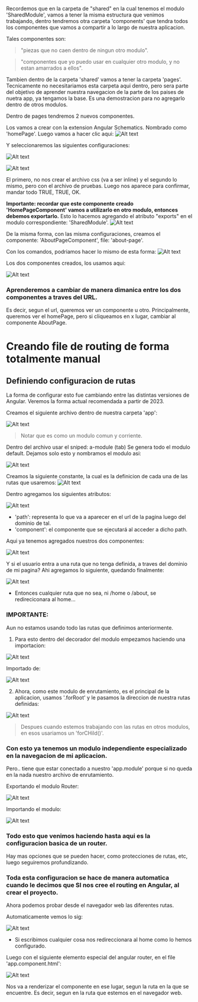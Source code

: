 Recordemos que en la carpeta de "shared" en la cual tenemos el modulo 'SharedModule', vamos a tener la misma estructura que venimos trabajando, dentro tendremos otra carpeta 'components' que tendra todos los componentes que vamos a compartir a lo largo de nuestra aplicacion. 

Tales componentes son:
> "piezas que no caen dentro de ningun otro modulo". 

>"componentes que yo puedo usar en cualquier otro modulo, y no estan amarrados a ellos".

Tambien dentro de la carpeta 'shared' vamos a tener la carpeta 'pages'. Tecnicamente no necesitariamos esta carpeta aqui dentro, pero sera parte del objetivo de aprender nuestra navegacion de la parte de los paises de nuetra app, ya tengamos la base. Es una demostracion para no agregarlo dentro de otros modulos.

Dentro de pages tendremos 2 nuevos componentes.

Los vamos a crear con la extension Angular Schematics. Nombrado como 'homePage'. Luego vamos a hacer clic aqui:
![Alt text](02-imgs-routerModule-paginasSPA/image.png)

Y seleccionaremos las siguientes configuraciones:

![Alt text](02-imgs-routerModule-paginasSPA/image-1.png)

![Alt text](02-imgs-routerModule-paginasSPA/image-2.png)

El primero, no nos crear el archivo css (va a ser inline) y el segundo lo mismo, pero con el archivo de pruebas.
Luego nos aparece para confirmar, mandar todo TRUE, TRUE, OK.

**Importante: recordar que este componente creado 'HomePageComponent' vamos a utilizarlo en otro modulo, entonces debemos exportarlo.**
Esto lo hacemos agregando el atributo "exports" en el modulo correspondiente: 'SharedModule'.
![Alt text](02-imgs-routerModule-paginasSPA/image-3.png)

De la misma forma, con las misma configuraciones, creamos el componente: 'AboutPageComponent', file: 'about-page'.

Con los comandos, podriamos hacer lo mismo de esta forma:
![Alt text](02-imgs-routerModule-paginasSPA/image-4.png)

Los dos componentes creados, los usamos aqui:

![Alt text](02-imgs-routerModule-paginasSPA/image-5.png)

### Aprenderemos a cambiar de manera dimanica entre los dos componentes a traves del URL.

Es decir, segun el url, queremos ver un componente u otro. Principalmente, queremos ver el homePage, pero si cliqueamos en x lugar, cambiar al componente AboutPage.
<br>

# Creando file de routing de forma totalmente manual
## Definiendo configuracion de rutas 
La forma de configurar esto fue cambiando entre las distintas versiones de Angular. Veremos la forma actual recomendada a partir de 2023.

Creamos el siguiente archivo dentro de nuestra carpeta 'app':

![Alt text](02-imgs-routerModule-paginasSPA/image-6.png)

> Notar que es como un modulo comun y corriente.

Dentro del archivo usar el sniped: a-module (tab)
Se genera todo el modulo default. Dejamos solo esto y nombramos el modulo asi:

![Alt text](02-imgs-routerModule-paginasSPA/image-7.png)

Creamos la siguiente constante, la cual es la definicion de cada una de las rutas que usaremos:
![Alt text](02-imgs-routerModule-paginasSPA/image-8.png)

Dentro agregamos los siguientes atributos:

![Alt text](02-imgs-routerModule-paginasSPA/image-9.png)
- 'path': representa lo que va a aparecer en el url de la pagina luego del dominio de tal.
- 'component': el componente que se ejecutará al acceder a dicho path.

Aqui ya tenemos agregados nuestros dos componentes:

![Alt text](02-imgs-routerModule-paginasSPA/image-10.png)

Y si el usuario entra a una ruta que no tenga definida, a traves del dominio de mi pagina?
Ahi agregamos lo siguiente, quedando finalmente:

![Alt text](02-imgs-routerModule-paginasSPA/image-11.png)
- Entonces cualquier ruta que no sea, ni /home o /about, se redireciconara al home...

### IMPORTANTE:
Aun no estamos usando todo las rutas que definimos anteriormente.
1. Para esto dentro del decorador del modulo empezamos haciendo una importacion:

![Alt text](02-imgs-routerModule-paginasSPA/image-12.png)


Importado de:

![Alt text](02-imgs-routerModule-paginasSPA/image-13.png)


2. Ahora, como este modulo de enrutamiento, es el principal de la aplicacion, usamos '.forRoot' y le pasamos la direccion de nuestra rutas definidas:

![Alt text](02-imgs-routerModule-paginasSPA/image-14.png)


> Despues cuando estemos trabajando con las rutas en otros modulos, en esos usariamos un 'forCHild()'.

### Con esto ya tenemos un modulo independiente especializado en la navegacion de mi aplicacion.
Pero.. tiene que estar conectado a nuestro 'app.module' porque si no queda en la nada nuestro archivo de enrutamiento.


Exportando el modulo Router:

![Alt text](02-imgs-routerModule-paginasSPA/image-15.png)

Importando el modulo:

![Alt text](02-imgs-routerModule-paginasSPA/image-16.png)


### Todo esto que venimos haciendo hasta aqui es la configuracion basica de un router.
Hay mas opciones que se pueden hacer, como protecciones de rutas, etc, luego seguiremos profundizando.

### Toda esta configuracion se hace de manera automatica cuando le decimos que SI nos cree el routing en Angular, al crear el proyecto.

Ahora podemos probar desde el navegador web las diferentes rutas.

Automaticamente vemos lo sig:

![Alt text](02-imgs-routerModule-paginasSPA/image-17.png)

- Si escribimos cualquier cosa nos redireccionara al home como lo hemos configurado.


Luego con el siguiente elemento especial del angular router, en el file 'app.component.html': 

![Alt text](02-imgs-routerModule-paginasSPA/image-18.png)


Nos va a renderizar el componente en ese lugar, segun la ruta en la que se encuentre. Es decir, segun en la ruta que estemos en el navegador web.
